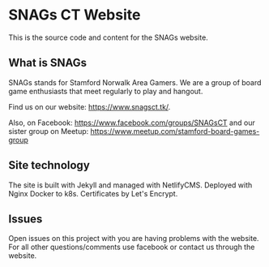 # SNAGs CT Website

This is the source code and content for the SNAGs website. 

## What is SNAGs

SNAGs stands for Stamford Norwalk Area Gamers. We are a group of board game enthusiasts that meet regularly to play and 
hangout. 

Find us on our website: https://www.snagsct.tk/.

Also, on Facebook: https://www.facebook.com/groups/SNAGsCT and our sister group on Meetup: https://www.meetup.com/stamford-board-games-group

## Site technology

The site is built with Jekyll and managed with NetlifyCMS. Deployed with Nginx Docker to k8s. Certificates by Let's Encrypt.

## Issues

Open issues on this project with you are having problems with the website. For all other questions/comments use facebook
or contact us through the website.
